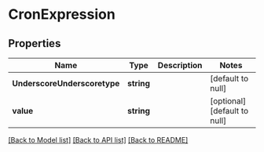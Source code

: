 # CronExpression

## Properties
Name | Type | Description | Notes
------------ | ------------- | ------------- | -------------
**UnderscoreUnderscoretype** | **string** |  | [default to null]
**value** | **string** |  | [optional] [default to null]

[[Back to Model list]](../README.md#documentation-for-models) [[Back to API list]](../README.md#documentation-for-api-endpoints) [[Back to README]](../README.md)


